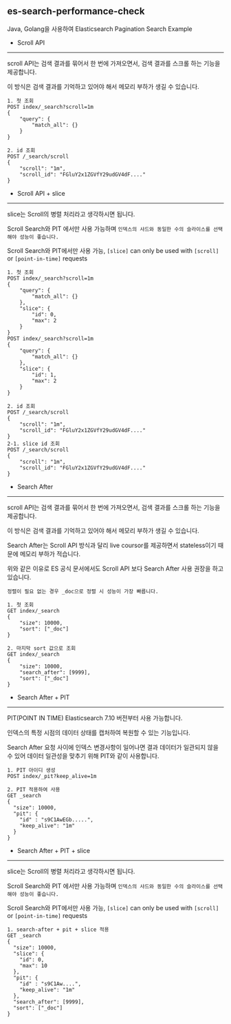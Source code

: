 ## es-search-performance-check


Java, Golang을 사용하여 Elasticsearch Pagination Search Example

- Scroll API

---

scroll API는 검색 결과를 묶어서 한 번에 가져오면서, 검색 결과를 스크롤 하는 기능을 제공합니다.

이 방식은 검색 결과를 기억하고 있어야 해서 메모리 부하가 생길 수 있습니다.

```
1. 첫 조회
POST index/_search?scroll=1m
{
    "query": {
        "match_all": {}
    }
}

2. id 조회
POST /_search/scroll
{
    "scroll": "1m",
    "scroll_id": "FGluY2x1ZGVfY29udGV4dF...."
}
```

- Scroll API + slice

---

slice는 Scroll의 병렬 처리라고 생각하시면 됩니다.

Scroll Search와 PIT 에서만 사용 가능하며 `인덱스의 샤드와 동일한 수의 슬라이스를 선택해야 성능이 좋습니다.`

Scroll Search와 PIT에서만 사용 가능, `[slice]` can only be used with `[scroll]` or `[point-in-time]` requests

```
1. 첫 조회
POST index/_search?scroll=1m
{
    "query": {
        "match_all": {}
    },
    "slice": {
        "id": 0,
        "max": 2
    }
}
POST index/_search?scroll=1m
{
    "query": {
        "match_all": {}
    },
    "slice": {
        "id": 1,
        "max": 2
    }
}

2. id 조회
POST /_search/scroll
{
    "scroll": "1m",
    "scroll_id": "FGluY2x1ZGVfY29udGV4dF...."
}
2-1. slice id 조회
POST /_search/scroll
{
    "scroll": "1m",
    "scroll_id": "FGluY2x1ZGVfY29udGV4dF...."
}
```

- Search After

---

scroll API는 검색 결과를 묶어서 한 번에 가져오면서, 검색 결과를 스크롤 하는 기능을 제공합니다.

이 방식은 검색 결과를 기억하고 있어야 해서 메모리 부하가 생길 수 있습니다.

Search After는 Scroll API 방식과 달리 live coursor를 제공하면서 stateless이기 때문에 메모리 부하가 적습니다.

위와 같은 이유로 ES 공식 문서에서도 Scroll API 보다 Search After 사용 권장을 하고 있습니다.

`정렬이 필요 없는 경우 _doc으로 정렬 시 성능이 가장 빠릅니다.`


```
1. 첫 조회
GET index/_search
{
    "size": 10000,
    "sort": ["_doc"]
}

2. 마지막 sort 값으로 조회
GET index/_search
{
    "size": 10000,
    "search_after": [9999],
    "sort": ["_doc"]
}
```

- Search After + PIT

---

PIT(POINT IN TIME) Elasticsearch 7.10 버전부터 사용 가능합니다.

인덱스의 특정 시점의 데이터 상태를 캡처하여 복원할 수 있는 기능입니다.

Search After 요청 사이에 인덱스 변경사항이 일어나면 결과 데이터가 일관되지 않을 수 있어 데이터 일관성을 맞추기 위해 PIT와 같이 사용합니다.

```
1. PIT 아이디 생성
POST index/_pit?keep_alive=1m

2. PIT 적용하여 사용
GET _search
{
  "size": 10000,
  "pit": {
    "id" : "s9C1AwEGb.....",
    "keep_alive": "1m"
  }
}
```

- Search After + PIT + slice

---

slice는 Scroll의 병렬 처리라고 생각하시면 됩니다.

Scroll Search와 PIT 에서만 사용 가능하며 `인덱스의 샤드와 동일한 수의 슬라이스를 선택해야 성능이 좋습니다.`

Scroll Search와 PIT에서만 사용 가능, `[slice]` can only be used with `[scroll]` or `[point-in-time]` requests

```
1. search-after + pit + slice 적용
GET _search
{
  "size": 10000,
  "slice": {
    "id": 0,
    "max": 10
  },
  "pit": {
    "id" : "s9C1Aw....",
    "keep_alive": "1m"
  },
  "search_after": [9999],
  "sort": ["_doc"]
}
```
